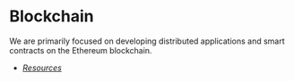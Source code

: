# Blockchain

We are primarily focused on developing distributed applications and smart contracts on the Ethereum blockchain.


* [_Resources_](resources.md)